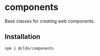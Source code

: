 # components
Base classes for creating web components.

## Installation

```shell
npm i @cldn/components
```
